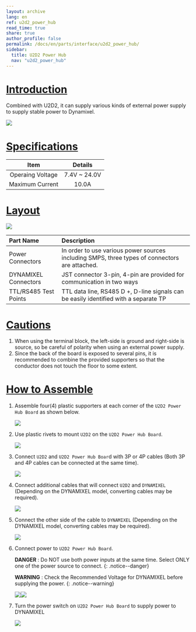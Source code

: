 ```yaml
---
layout: archive
lang: en
ref: u2d2_power_hub
read_time: true
share: true
author_profile: false
permalink: /docs/en/parts/interface/u2d2_power_hub/
sidebar:
  title: U2D2 Power Hub
  nav: "u2d2_power_hub"
---
```


# [Introduction](#introduction)
Combined with U2D2, it can supply various kinds of external power supply to supply stable power to Dynamixel.

![](/assets/images/parts/interface/u2d2_power_hub/product_image.png)

# [Specifications](#specifications)

|       Item       |   Details    |
|:----------------:|:------------:|
| Operaing Voltage | 7.4V ~ 24.0V |
| Maximum Current  |    10.0A     |

# [Layout](#layout)

![](/assets/images/parts/interface/u2d2_power_hub/layout.png)

| Part Name             | Description                                                                                   |
|:----------------------|:----------------------------------------------------------------------------------------------|
| Power Connectors      | In order to use various power sources including SMPS, three types of connectors are attached. |
| DYNAMIXEL Connectors  | JST connector 3-pin, 4-pin are provided for communication in two ways                         |
| TTL/RS485 Test Points | TTL data line, RS485 D +, D-line signals can be easily identified with a separate TP          |

# [Cautions](#cautions)

1. When using the terminal block, the left-side is ground and right-side is source, so be careful of polarity when using an external power supply.
2. Since the back of the board is exposed to several pins, it is recommended to combine the provided supporters so that the conductor does not touch the floor to some extent.

# [How to Assemble](#how-to-assemble)

1. Assemble four(4) plastic supporters at each corner of the `U2D2 Power Hub Board` as shown below.  

    ![](/assets/images/parts/interface/u2d2_power_hub/u2d2_phb_06.jpg)

2. Use plastic rivets to mount `U2D2` on the `U2D2 Power Hub Board`.

    ![](/assets/images/parts/interface/u2d2_power_hub/u2d2_phb_07.jpg)

3. Connect `U2D2` and `U2D2 Power Hub Boar`d with 3P or 4P cables (Both 3P and 4P cables can be connected at the same time).

    ![](/assets/images/parts/interface/u2d2_power_hub/u2d2_phb_03.jpg)

4. Connect additional cables that will connect `U2D2` and `DYNAMIXEL` (Depending on the DYNAMIXEL model, converting cables may be required).

    ![](/assets/images/parts/interface/u2d2_power_hub/u2d2_phb_04.jpg)

5. Connect the other side of the cable to `DYNAMIXEL` (Depending on the DYNAMIXEL model, converting cables may be required).

    ![](/assets/images/parts/interface/u2d2_power_hub/u2d2_phb_05.jpg)

6. Connect power to `U2D2 Power Hub Board`.

    **DANGER** : Do NOT use both power inputs at the same time. Select ONLY one of the power source to connect.
    {: .notice--danger}

    **WARNING** : Check the Recommended Voltage for DYNAMIXEL before supplying the power.
    {: .notice--warning}

    ![](/assets/images/parts/interface/u2d2_power_hub/u2d2_phb_01.jpg)![](/assets/images/parts/interface/u2d2_power_hub/u2d2_phb_02.jpg)

7. Turn the power switch on `U2D2 Power Hub Board` to supply power to DYNAMIXEL

    ![](/assets/images/parts/interface/u2d2_power_hub/u2d2_phb_08.jpg)

